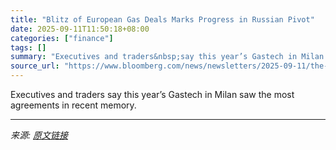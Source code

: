 ```yaml
---
title: "Blitz of European Gas Deals Marks Progress in Russian Pivot"
date: 2025-09-11T11:50:18+08:00
categories: ["finance"]
tags: []
summary: "Executives and traders&nbsp;say this year’s Gastech in Milan saw&nbsp;the most agreements in recent memory."
source_url: "https://www.bloomberg.com/news/newsletters/2025-09-11/the-blitz-of-european-gas-deals-marks-progress-in-pivot-from-russian-supplies"
---
```


Executives and traders&nbsp;say this year’s Gastech in Milan saw&nbsp;the most agreements in recent memory.

---

*来源: [原文链接](https://www.bloomberg.com/news/newsletters/2025-09-11/the-blitz-of-european-gas-deals-marks-progress-in-pivot-from-russian-supplies)*
